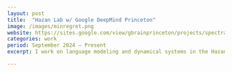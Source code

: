 ```yaml
---
layout: post
title:  "Hazan Lab w/ Google DeepMind Princeton"
image: /images/minregret.png
website: https://sites.google.com/view/gbrainprinceton/projects/spectral-transformers
categories: work  
period: September 2024 — Present
excerpt: I work on language modeling and dynamical systems in the Hazan Lab and collaborate with Google DeepMind Princeton. I've worked on projects aiming to accelerate the Google Spectral Transformer and better model linear dynamical systems, such as such as SpectraLDS, FutureFill, and Google Deluca.

---
```


